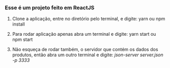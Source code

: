 ### Esse é um projeto feito em ReactJS

1. Clone a aplicação, entre no diretório pelo terminal, e digite: yarn ou npm install

2. Para rodar aplicação apenas abra um terminal e digite: yarn start ou npm start

3. Não esqueça de rodar também, o servidor que contém os dados dos produtos, então abra um outro
terminal e digite: _json-server server.json -p 3333_
